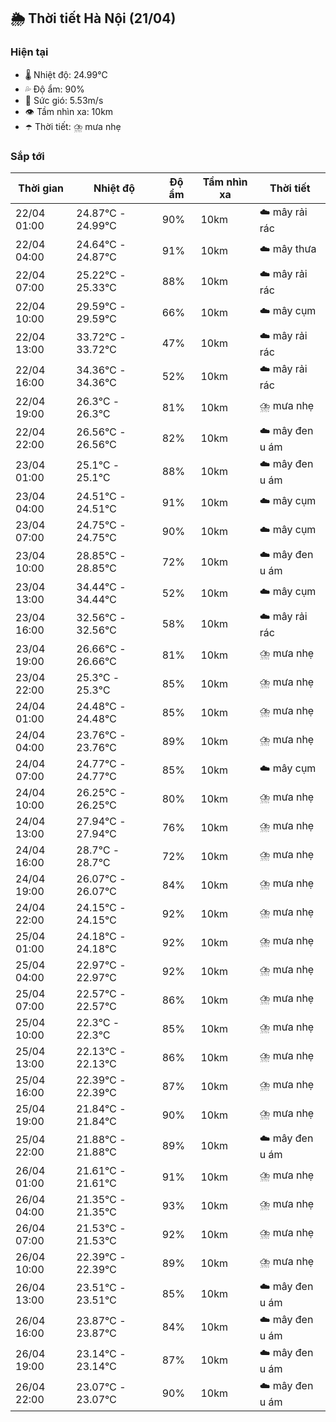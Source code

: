 ## 🌦️ Thời tiết Hà Nội (21/04)

### Hiện tại

- 🌡️ Nhiệt độ: 24.99℃
- 💦 Độ ẩm: 90%
- 💨 Sức gió: 5.53m/s
- 👁️ Tầm nhìn xa: 10km
- ☂️ Thời tiết: ⛈️ mưa nhẹ

### Sắp tới

| Thời gian | Nhiệt độ | Độ ẩm | Tầm nhìn xa | Thời tiết |
| --- | --- | --- | --- | --- |
| 22/04 01:00 | 24.87℃ - 24.99℃ | 90% | 10km | ☁️ mây rải rác |
| 22/04 04:00 | 24.64℃ - 24.87℃ | 91% | 10km | ☁️ mây thưa |
| 22/04 07:00 | 25.22℃ - 25.33℃ | 88% | 10km | ☁️ mây rải rác |
| 22/04 10:00 | 29.59℃ - 29.59℃ | 66% | 10km | ☁️ mây cụm |
| 22/04 13:00 | 33.72℃ - 33.72℃ | 47% | 10km | ☁️ mây rải rác |
| 22/04 16:00 | 34.36℃ - 34.36℃ | 52% | 10km | ☁️ mây rải rác |
| 22/04 19:00 | 26.3℃ - 26.3℃ | 81% | 10km | ⛈️ mưa nhẹ |
| 22/04 22:00 | 26.56℃ - 26.56℃ | 82% | 10km | ☁️ mây đen u ám |
| 23/04 01:00 | 25.1℃ - 25.1℃ | 88% | 10km | ☁️ mây đen u ám |
| 23/04 04:00 | 24.51℃ - 24.51℃ | 91% | 10km | ☁️ mây cụm |
| 23/04 07:00 | 24.75℃ - 24.75℃ | 90% | 10km | ☁️ mây cụm |
| 23/04 10:00 | 28.85℃ - 28.85℃ | 72% | 10km | ☁️ mây đen u ám |
| 23/04 13:00 | 34.44℃ - 34.44℃ | 52% | 10km | ☁️ mây cụm |
| 23/04 16:00 | 32.56℃ - 32.56℃ | 58% | 10km | ☁️ mây rải rác |
| 23/04 19:00 | 26.66℃ - 26.66℃ | 81% | 10km | ⛈️ mưa nhẹ |
| 23/04 22:00 | 25.3℃ - 25.3℃ | 85% | 10km | ⛈️ mưa nhẹ |
| 24/04 01:00 | 24.48℃ - 24.48℃ | 85% | 10km | ⛈️ mưa nhẹ |
| 24/04 04:00 | 23.76℃ - 23.76℃ | 89% | 10km | ⛈️ mưa nhẹ |
| 24/04 07:00 | 24.77℃ - 24.77℃ | 85% | 10km | ☁️ mây cụm |
| 24/04 10:00 | 26.25℃ - 26.25℃ | 80% | 10km | ⛈️ mưa nhẹ |
| 24/04 13:00 | 27.94℃ - 27.94℃ | 76% | 10km | ⛈️ mưa nhẹ |
| 24/04 16:00 | 28.7℃ - 28.7℃ | 72% | 10km | ⛈️ mưa nhẹ |
| 24/04 19:00 | 26.07℃ - 26.07℃ | 84% | 10km | ⛈️ mưa nhẹ |
| 24/04 22:00 | 24.15℃ - 24.15℃ | 92% | 10km | ⛈️ mưa nhẹ |
| 25/04 01:00 | 24.18℃ - 24.18℃ | 92% | 10km | ⛈️ mưa nhẹ |
| 25/04 04:00 | 22.97℃ - 22.97℃ | 92% | 10km | ⛈️ mưa nhẹ |
| 25/04 07:00 | 22.57℃ - 22.57℃ | 86% | 10km | ⛈️ mưa nhẹ |
| 25/04 10:00 | 22.3℃ - 22.3℃ | 85% | 10km | ⛈️ mưa nhẹ |
| 25/04 13:00 | 22.13℃ - 22.13℃ | 86% | 10km | ⛈️ mưa nhẹ |
| 25/04 16:00 | 22.39℃ - 22.39℃ | 87% | 10km | ⛈️ mưa nhẹ |
| 25/04 19:00 | 21.84℃ - 21.84℃ | 90% | 10km | ⛈️ mưa nhẹ |
| 25/04 22:00 | 21.88℃ - 21.88℃ | 89% | 10km | ☁️ mây đen u ám |
| 26/04 01:00 | 21.61℃ - 21.61℃ | 91% | 10km | ⛈️ mưa nhẹ |
| 26/04 04:00 | 21.35℃ - 21.35℃ | 93% | 10km | ⛈️ mưa nhẹ |
| 26/04 07:00 | 21.53℃ - 21.53℃ | 92% | 10km | ⛈️ mưa nhẹ |
| 26/04 10:00 | 22.39℃ - 22.39℃ | 89% | 10km | ⛈️ mưa nhẹ |
| 26/04 13:00 | 23.51℃ - 23.51℃ | 85% | 10km | ☁️ mây đen u ám |
| 26/04 16:00 | 23.87℃ - 23.87℃ | 84% | 10km | ☁️ mây đen u ám |
| 26/04 19:00 | 23.14℃ - 23.14℃ | 87% | 10km | ☁️ mây đen u ám |
| 26/04 22:00 | 23.07℃ - 23.07℃ | 90% | 10km | ☁️ mây đen u ám |
